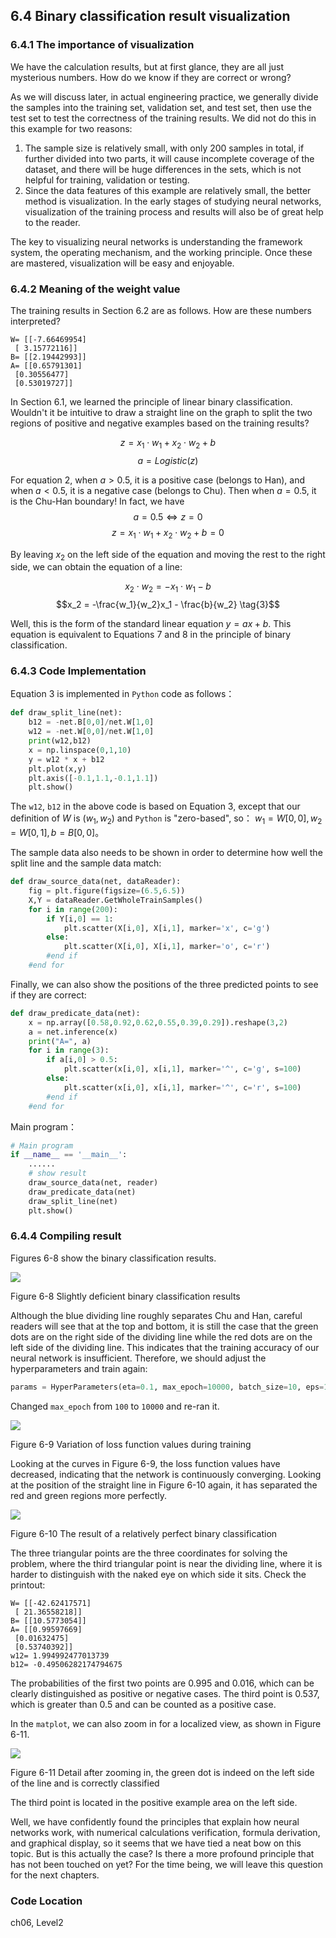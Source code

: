 <!--Copyright © Microsoft Corporation. All rights reserved.
  适用于[License](https://github.com/Microsoft/ai-edu/blob/master/LICENSE.md)版权许可-->

## 6.4 Binary classification result visualization

### 6.4.1 The importance of visualization

We have the calculation results, but at first glance, they are all just mysterious numbers. How do we know if they are correct or wrong?

As we will discuss later, in actual engineering practice, we generally divide the samples into the training set, validation set, and test set, then use the test set to test the correctness of the training results. We did not do this in this example for two reasons:

1. The sample size is relatively small, with only 200 samples in total, if further divided into two parts, it will cause incomplete coverage of the dataset, and there will be huge differences in the sets, which is not helpful for training, validation or testing.
2.  Since the data features of this example are relatively small, the better method is visualization. In the early stages of studying neural networks, visualization of the training process and results will also be of great help to the reader.

The key to visualizing neural networks is understanding the framework system, the operating mechanism, and the working principle. Once these are mastered, visualization will be easy and enjoyable.

### 6.4.2 Meaning of the weight value

The training results in Section 6.2 are as follows. How are these numbers interpreted?

```
W= [[-7.66469954]
 [ 3.15772116]]
B= [[2.19442993]]
A= [[0.65791301]
 [0.30556477]
 [0.53019727]]
``````

In Section 6.1, we learned the principle of linear binary classification. Wouldn't it be intuitive to draw a straight line on the graph to split the two regions of positive and negative examples based on the training results?

$$
z = x_{1} \cdot w_1 + x_{2} \cdot w_2 + b \tag{1}
$$
$$
a=Logistic(z) \tag{2}
$$

For equation 2, when $a>0.5$, it is a positive case (belongs to Han), and when $a<0.5$, it is a negative case (belongs to Chu). Then when $a=0.5$, it is the Chu-Han boundary! In fact, we have
$$a = 0.5 \Leftrightarrow z=0$$
$$z = x_{1} \cdot w_1 + x_{2} \cdot w_2 + b = 0$$

By leaving $x_2$ on the left side of the equation and moving the rest to the right side, we can obtain the equation of a line:

$$x_{2} \cdot w_2 = -x_{1} \cdot w_1 - b$$
$$x_2 = -\frac{w_1}{w_2}x_1 - \frac{b}{w_2} \tag{3}$$

Well, this is the form of the standard linear equation $y=ax+b$. This equation is equivalent to Equations 7 and 8 in the principle of binary classification.

### 6.4.3 Code Implementation

Equation 3 is implemented in `Python` code as follows：

```Python
def draw_split_line(net):
    b12 = -net.B[0,0]/net.W[1,0]
    w12 = -net.W[0,0]/net.W[1,0]
    print(w12,b12)
    x = np.linspace(0,1,10)
    y = w12 * x + b12
    plt.plot(x,y)
    plt.axis([-0.1,1.1,-0.1,1.1])
    plt.show()
```
The `w12`, `b12` in the above code is based on Equation 3, except that our definition of $W$ is $(w_1, w_2)$ and `Python` is "zero-based", so：
$w_1 = W[0,0],w_2 = W[0,1],b = B[0,0]$。


The sample data also needs to be shown in order to determine how well the split line and the sample data match:

```Python
def draw_source_data(net, dataReader):
    fig = plt.figure(figsize=(6.5,6.5))
    X,Y = dataReader.GetWholeTrainSamples()
    for i in range(200):
        if Y[i,0] == 1:
            plt.scatter(X[i,0], X[i,1], marker='x', c='g')
        else:
            plt.scatter(X[i,0], X[i,1], marker='o', c='r')
        #end if
    #end for
```

Finally, we can also show the positions of the three predicted points to see if they are correct:

```Python
def draw_predicate_data(net):
    x = np.array([0.58,0.92,0.62,0.55,0.39,0.29]).reshape(3,2)
    a = net.inference(x)
    print("A=", a)
    for i in range(3):
        if a[i,0] > 0.5:
            plt.scatter(x[i,0], x[i,1], marker='^', c='g', s=100)
        else:
            plt.scatter(x[i,0], x[i,1], marker='^', c='r', s=100)
        #end if
    #end for
```
Main program：

```Python
# Main program
if __name__ == '__main__':
    ......
    # show result
    draw_source_data(net, reader)
    draw_predicate_data(net)
    draw_split_line(net)
    plt.show()
```

### 6.4.4 Compiling result

Figures 6-8 show the binary classification results.

![](https://aiedugithub4a2.blob.core.windows.net/a2-images/Images/6/binary_result.png)

Figure 6-8 Slightly deficient binary classification results

Although the blue dividing line roughly separates Chu and Han, careful readers will see that at the top and bottom, it is still the case that the green dots are on the right side of the dividing line while the red dots are on the left side of the dividing line. This indicates that the training accuracy of our neural network is insufficient. Therefore, we should adjust the hyperparameters and train again:

```Python
params = HyperParameters(eta=0.1, max_epoch=10000, batch_size=10, eps=1e-3, net_type=NetType.BinaryClassifier)
```
Changed `max_epoch` from `100` to `10000` and re-ran it.

![](https://aiedugithub4a2.blob.core.windows.net/a2-images/Images/6/binary_loss_10k.png)

Figure 6-9 Variation of loss function values during training

Looking at the curves in Figure 6-9, the loss function values have decreased, indicating that the network is continuously converging. Looking at the position of the straight line in Figure 6-10 again, it has separated the red and green regions more perfectly.

![](https://aiedugithub4a2.blob.core.windows.net/a2-images/Images/6/binary_result_10k.png)

Figure 6-10 The result of a relatively perfect binary classification

The three triangular points are the three coordinates for solving the problem, where the third triangular point is near the dividing line, where it is harder to distinguish with the naked eye on which side it sits. Check the printout:

```
W= [[-42.62417571]
 [ 21.36558218]]
B= [[10.5773054]]
A= [[0.99597669]
 [0.01632475]
 [0.53740392]]
w12= 1.994992477013739
b12= -0.49506282174794675
```

The probabilities of the first two points are 0.995 and 0.016, which can be clearly distinguished as positive or negative cases. The third point is 0.537, which is greater than 0.5 and can be counted as a positive case.

In the `matplot`, we can also zoom in for a localized view, as shown in Figure 6-11.

![](https://aiedugithub4a2.blob.core.windows.net/a2-images/Images/6/binary_result_10k_zoom.png)

Figure 6-11 Detail after zooming in, the green dot is indeed on the left side of the line and is correctly classified


The third point is located in the positive example area on the left side.

Well, we have confidently found the principles that explain how neural networks work, with numerical calculations verification, formula derivation, and graphical display, so it seems that we have tied a neat bow on this topic. But is this actually the case? Is there a more profound principle that has not been touched on yet? For the time being, we will leave this question for the next chapters.

### Code Location

ch06, Level2
